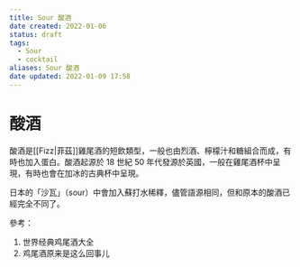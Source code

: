 ```yaml
---
title: Sour 酸酒
date created: 2022-01-06
status: draft
tags:
  - Sour
  - cocktail
aliases: Sour 酸酒
date updated: 2022-01-09 17:58
---
```


# 酸酒

酸酒是[[Fizz|菲茲]]雞尾酒的短飲類型，一般也由烈酒、檸檬汁和糖組合而成，有時也加入蛋白。酸酒起源於 18 世紀 50 年代發源於英國，一般在雞尾酒杯中呈現，有時也會在加冰的古典杯中呈現。

日本的「沙瓦」（sour）中會加入蘇打水稀釋，儘管語源相同，但和原本的酸酒已經完全不同了。

參考：

1. 世界经典鸡尾酒大全
2. 鸡尾酒原来是这么回事儿

